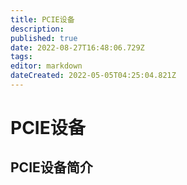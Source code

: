 ```yaml
---
title: PCIE设备
description: 
published: true
date: 2022-08-27T16:48:06.729Z
tags: 
editor: markdown
dateCreated: 2022-05-05T04:25:04.821Z
---
```


# PCIE设备
## PCIE设备简介
